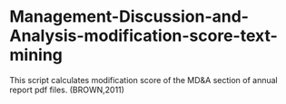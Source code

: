 # Management-Discussion-and-Analysis-modification-score-text-mining
This script calculates modification score of the MD&amp;A section of annual report pdf files. (BROWN,2011)
